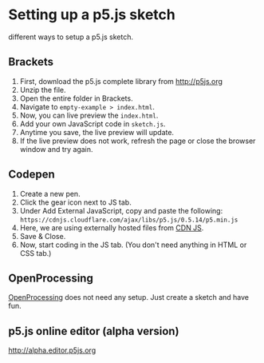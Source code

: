 
# Setting up a p5.js sketch
different ways to setup a p5.js sketch.

## Brackets
1. First, download the p5.js complete library from http://p5js.org
1. Unzip the file.
1. Open the entire folder in Brackets.
1. Navigate to `empty-example > index.html`.
1. Now, you can live preview the `index.html`.
1. Add your own JavaScript code in `sketch.js`.
1. Anytime you save, the live preview will update.
1. If the live preview does not work, refresh the page or close the browser window and try again.

## Codepen
1. Create a new pen.
1. Click the gear icon next to JS tab.
1. Under Add External JavaScript, copy and paste the following:
  `https://cdnjs.cloudflare.com/ajax/libs/p5.js/0.5.14/p5.min.js`
1. Here, we are using externally hosted files from [CDN JS](https://cdnjs.com/libraries/p5.js/).
1. Save & Close.
1. Now, start coding in the JS tab. (You don't need anything in HTML or CSS tab.)

## OpenProcessing
[OpenProcessing](https://www.openprocessing.org) does not need any setup. Just create a sketch and have fun.

## p5.js online editor (alpha version)
http://alpha.editor.p5js.org




